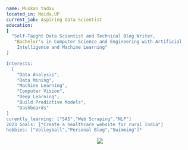 ```yaml
name: Muskan Yadav
located_in: Noida,UP
current_job: Aspiring Data Scientist
education:
[
  "Self-Taught Data Scientist and Technical Blog Writer,
   "Bachelor's in Computer Science and Engineering with Artificial 
    Intelligence and Machine Learning"
]

Interests:
  [
    "Data Analysis",
    "Data Mining",
    "Machine Learning",
    "Computer Vision",
    "Deep Learning",
    "Build Predictive Models",
    "Dashboards"
]
curently_learning: ["SAS","Web Scraping","NLP"]
2023 Goals: ["Create a healthcare website for rural India"]
hobbies: ["Volleyball","Personal Blog","Swimming"]*
```



<p align="center">
  <img src="https://media.giphy.com/media/usXZmmgP9Z7kf39fnq/giphy.gif"/>
</p>
